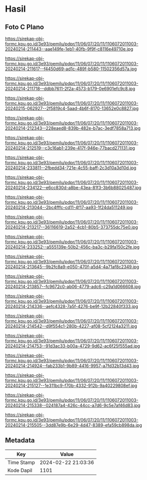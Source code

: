 # Hasil

## Foto C Plano

https://sirekap-obj-formc.kpu.go.id/3e93/pemilu/pdpr/11/06/07/20/11/1106072011003-20240214-211443--aae149fe-1eb1-40fb-9f9f-c8116e49710e.jpg

https://sirekap-obj-formc.kpu.go.id/3e93/pemilu/pdpr/11/06/07/20/11/1106072011003-20240214-211617--f4450d69-ad1c-489f-b580-11502356d57a.jpg

https://sirekap-obj-formc.kpu.go.id/3e93/pemilu/pdpr/11/06/07/20/11/1106072011003-20240214-211718--ddbb7611-2f2a-4573-b179-0e6901efc9c8.jpg

https://sirekap-obj-formc.kpu.go.id/3e93/pemilu/pdpr/11/06/07/20/11/1106072011003-20240215-062927--2f5819c4-5aad-4b6f-8170-13652e0c8827.jpg

https://sirekap-obj-formc.kpu.go.id/3e93/pemilu/pdpr/11/06/07/20/11/1106072011003-20240214-212343--228eaed8-839b-482e-b7ac-3edf7858a713.jpg

https://sirekap-obj-formc.kpu.go.id/3e93/pemilu/pdpr/11/06/07/20/11/1106072011003-20240214-212519--c3c16ab1-239e-417f-946e-77bacd271131.jpg

https://sirekap-obj-formc.kpu.go.id/3e93/pemilu/pdpr/11/06/07/20/11/1106072011003-20240214-233811--2fbedd34-721e-4c55-baff-2c3d10a3d10d.jpg

https://sirekap-obj-formc.kpu.go.id/3e93/pemilu/pdpr/11/06/07/20/11/1106072011003-20240214-234122--e6cc830d-a8be-43ea-81f3-3b6b88025487.jpg

https://sirekap-obj-formc.kpu.go.id/3e93/pemilu/pdpr/11/06/07/20/11/1106072011003-20240214-213044--2bc4fffc-cd11-4f17-aa93-1f24da511249.jpg

https://sirekap-obj-formc.kpu.go.id/3e93/pemilu/pdpr/11/06/07/20/11/1106072011003-20240214-213217--36116619-2a52-4cb1-80b5-373755dc75e0.jpg

https://sirekap-obj-formc.kpu.go.id/3e93/pemilu/pdpr/11/06/07/20/11/1106072011003-20240214-233252--a555139e-50b2-456c-ba3c-b29fa150c2fe.jpg

https://sirekap-obj-formc.kpu.go.id/3e93/pemilu/pdpr/11/06/07/20/11/1106072011003-20240214-213645--9b2fc8a9-e050-470f-a5d4-4a71af8c2349.jpg

https://sirekap-obj-formc.kpu.go.id/3e93/pemilu/pdpr/11/06/07/20/11/1106072011003-20240214-213857--fc9672c0-ab06-4779-adc6-c29a1d066608.jpg

https://sirekap-obj-formc.kpu.go.id/3e93/pemilu/pdpr/11/06/07/20/11/1106072011003-20240214-214336--aefc4328-7a5f-4276-be9f-12b22840f333.jpg

https://sirekap-obj-formc.kpu.go.id/3e93/pemilu/pdpr/11/06/07/20/11/1106072011003-20240214-214542--d9f554c1-280b-4227-af08-5cf2124a3211.jpg

https://sirekap-obj-formc.kpu.go.id/3e93/pemilu/pdpr/11/06/07/20/11/1106072011003-20240214-214753--91d3ac33-b00a-4729-9d62-ac6f25f555ad.jpg

https://sirekap-obj-formc.kpu.go.id/3e93/pemilu/pdpr/11/06/07/20/11/1106072011003-20240214-214924--fab233b1-9b89-4416-9957-a7fd32b13d43.jpg

https://sirekap-obj-formc.kpu.go.id/3e93/pemilu/pdpr/11/06/07/20/11/1106072011003-20240214-215127--1e311bc9-f70b-4332-912b-9a40229808ef.jpg

https://sirekap-obj-formc.kpu.go.id/3e93/pemilu/pdpr/11/06/07/20/11/1106072011003-20240214-215338--024187a4-426c-44cc-a7d6-9c5e7af46d83.jpg

https://sirekap-obj-formc.kpu.go.id/3e93/pemilu/pdpr/11/06/07/20/11/1106072011003-20240214-215505--3dd87e9b-6e29-4d47-8389-efa59cb898da.jpg


## Metadata

| Key        | Value               |
| ---------- | ------------------- |
| Time Stamp | 2024-02-22 21:03:36 |
| Kode Dapil | 1101                |



